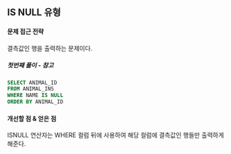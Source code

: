 ## IS NULL 유형

#### 문제 접근 전략
결측값인 행을 출력하는 문제이다.

##### 첫번째 풀이 - 참고
```sql
SELECT ANIMAL_ID
FROM ANIMAL_INS
WHERE NAME IS NULL
ORDER BY ANIMAL_ID
```

#### 개선할 점 & 얻은 점
ISNULL 연산자는 WHERE 컬럼 뒤에 사용하여 해당 컬럼에 결측값인 행들만 출력하게 해준다.